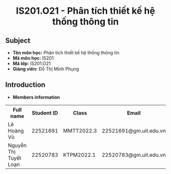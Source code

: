 <h1 align="center">
    IS201.O21 - Phân tích thiết kế hệ thống thông tin
</h1>

<h2>
   Subject   
</h2>

- **Tên môn học:** Phân tích thiết kế hệ thống thông tin
- **Mã môn học:** IS201
- **Mã lớp:** IS201.O21
- **Giảng viên:** Đỗ Thị Minh Phụng

<h2>
   Introduction
</h2>

- **Members information**

<table align="center">
      <tr>
       <th>Full name</th>
       <th>Student ID</th>
       <th>Class</th>
       <th>Email</th>
       <th>Work rate</th>
      </tr>
      <tr>
       <td>Lê Hoàng Vũ</td>
       <td>22521691</td>
       <td>MMTT2022.3</td>
       <td>22521691@gm.uit.edu.vn</td>  
       <td>100%</td>  
      </tr>
      <tr>
       <td>Nguyễn Thị Tuyết Loạn</td>
       <td>22520783</td>
       <td>KTPM2022.1</td>
       <td>22520783@gm.uit.edu.vn</td>
        <td>100%</td>    
      </tr>
      <tr>
</table>
